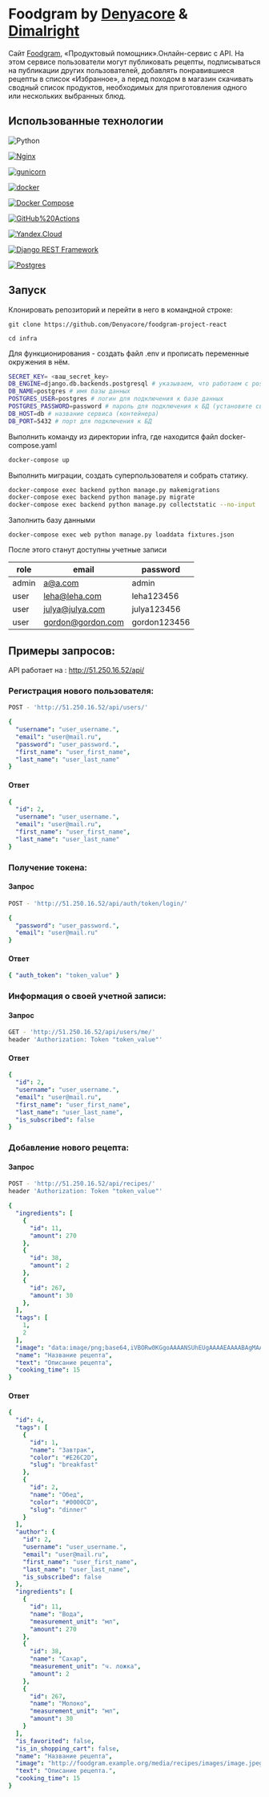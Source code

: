 # Foodgram by [Denyacore](https://github.com/Denyacore) & [Dimalright](https://github.com/Dimalright)



Cайт [Foodgram](http://51.250.16.52/), «Продуктовый помощник».Онлайн-сервис с API. На этом сервисе пользователи могут публиковать рецепты, подписываться на публикации других пользователей, добавлять понравившиеся рецепты в список «Избранное», а перед походом в магазин скачивать сводный список продуктов, необходимых для приготовления одного или нескольких выбранных блюд.
## Использованные технологии

![Python](https://img.shields.io/badge/Python-3.7-3776AB?logo=Python&style=flat-square)


[![Nginx](https://img.shields.io/badge/-NGINX-464646?style=flat-square&logo=NGINX)](https://nginx.org/ru/)

[![gunicorn](https://img.shields.io/badge/-gunicorn-464646?style=flat-square&logo=gunicorn)](https://gunicorn.org/)

[![docker](https://img.shields.io/badge/-Docker-464646?style=flat-square&logo=docker)](https://www.docker.com/)

[![Docker Compose](https://img.shields.io/badge/Docker_Compose-464646?style=flat-square)](https://docs.docker.com/compose/)


[![GitHub%20Actions](https://img.shields.io/badge/-GitHub%20Actions-464646?style=flat-square&logo=GitHub%20actions)](https://github.com/features/actions)

[![Yandex.Cloud](https://img.shields.io/badge/-Yandex.Cloud-464646?style=flat-square&logo=Yandex.Cloud)](https://cloud.yandex.ru/)

[![Django REST Framework](https://img.shields.io/badge/-Django%20REST%20Framework-464646?style=flat-square&logo=Django%20REST%20Framework)](https://www.django-rest-framework.org/)

[![Postgres](https://img.shields.io/badge/postgres-%23316192.svg?style=for-the-badge&logo=postgresql&logoColor=white)](https://www.postgresql.org/)



## Запуск
Клонировать репозиторий и перейти в него в командной строке:

```
git clone https://github.com/Denyacore/foodgram-project-react
```
```
cd infra
```

Для функционирования - создать файл .env и прописать переменные окружения в нём.

```bash
SECRET_KEY= <ваш_secret_key>
DB_ENGINE=django.db.backends.postgresql # указываем, что работаем с postgresql
DB_NAME=postgres # имя базы данных
POSTGRES_USER=postgres # логин для подключения к базе данных
POSTGRES_PASSWORD=password # пароль для подключения к БД (установите свой)
DB_HOST=db # название сервиса (контейнера)
DB_PORT=5432 # порт для подключения к БД
```

Выполнить команду из директории infra, где находится файл docker-compose.yaml
```bash
docker-compose up
```
Выполнить миграции, создать суперпользователя и собрать статику. 
```bash
docker-compose exec backend python manage.py makemigrations
docker-compose exec backend python manage.py migrate
docker-compose exec backend python manage.py collectstatic --no-input
```
Заполнить базу данными
```
docker-compose exec web python manage.py loaddata fixtures.json
```

После этого станут доступны учетные записи 

| role  | email             | password     |
|-------|-------------------|--------------|
| admin | a@a.com           | admin        |
| user  | leha@leha.com     | leha123456   |
| user  | julya@julya.com   | julya123456  |
| user  | gordon@gordon.com | gordon123456 |

## Примеры запросов:

API работает на :  http://51.250.16.52/api/


### Регистрация нового пользователя:

```bash
POST - 'http://51.250.16.52/api/users/'
```
```yaml
{
  "username": "user_username.",
  "email": "user@mail.ru",
  "password": "user_password.",
  "first_name": "user_first_name",
  "last_name": "user_last_name"
}
```

#### Ответ
```yaml
{
  "id": 2,
  "username": "user_username.",
  "email": "user@mail.ru",
  "first_name": "user_first_name",
  "last_name": "user_last_name"
}
```

### Получение токена:
#### Запрос
```bash
POST - 'http://51.250.16.52/api/auth/token/login/'
```
```yaml
{
  "password": "user_password.",
  "email": "user@mail.ru"
}
```

#### Ответ
```yaml
{ "auth_token": "token_value" }
```

### Информация о своей учетной записи:
#### Запрос
```bash
GET - 'http://51.250.16.52/api/users/me/'
header 'Authorization: Token "token_value"'
```

#### Ответ
```yaml
{
  "id": 2,
  "username": "user_username.",
  "email": "user@mail.ru",
  "first_name": "user_first_name",
  "last_name": "user_last_name",
  "is_subscribed": false
}
```

### Добавление нового рецепта:
#### Запрос
```bash
POST - 'http://51.250.16.52/api/recipes/'
header 'Authorization: Token "token_value"'
```
```yaml
{
  "ingredients": [
    {
      "id": 11,
      "amount": 270
    },
    {
      "id": 38,
      "amount": 2
    },
    {
      "id": 267,
      "amount": 30
    },
  ],
  "tags": [
    1,
    2
  ],
  "image": "data:image/png;base64,iVBORw0KGgoAAAANSUhEUgAAAAEAAAABAgMAAABieywaAAAACVBMVEUAAAD///9fX1/S0ecCAAAACXBIWXMAAA7EAAAOxAGVKw4bAAAACklEQVQImWNoAAAAggCByxOyYQAAAABJRU5ErkJggg==",
  "name": "Название рецепта",
  "text": "Описание рецепта",
  "cooking_time": 15
}
```

#### Ответ
```yaml
{
  "id": 4,
  "tags": [
    {
      "id": 1,
      "name": "Завтрак",
      "color": "#E26C2D",
      "slug": "breakfast"
    },
    {
      "id": 2,
      "name": "Обед",
      "color": "#0000CD",
      "slug": "dinner"
    }
  ],
  "author": {
    "id": 2,
    "username": "user_username.",
    "email": "user@mail.ru",
    "first_name": "user_first_name",
    "last_name": "user_last_name",
    "is_subscribed": false
  },
  "ingredients": [
    {
      "id": 11,
      "name": "Вода",
      "measurement_unit": "мл",
      "amount": 270
    },
    {
      "id": 38,
      "name": "Сахар",
      "measurement_unit": "ч. ложка",
      "amount": 2
    },
    {
      "id": 267,
      "name": "Молоко",
      "measurement_unit": "мл",
      "amount": 30
    }
  ],
  "is_favorited": false,
  "is_in_shopping_cart": false,
  "name": "Название рецепта",
  "image": "http://foodgram.example.org/media/recipes/images/image.jpeg",
  "text": "Описание рецепта.",
  "cooking_time": 15
}
```
